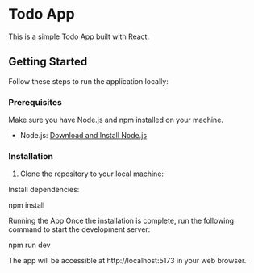 # Todo App

This is a simple Todo App built with React.

## Getting Started

Follow these steps to run the application locally:

### Prerequisites

Make sure you have Node.js and npm installed on your machine.

- Node.js: [Download and Install Node.js](https://nodejs.org/)

### Installation

1. Clone the repository to your local machine:

Install dependencies:

npm install

Running the App
Once the installation is complete, run the following command to start the development server:

npm run dev


The app will be accessible at http://localhost:5173 in your web browser.